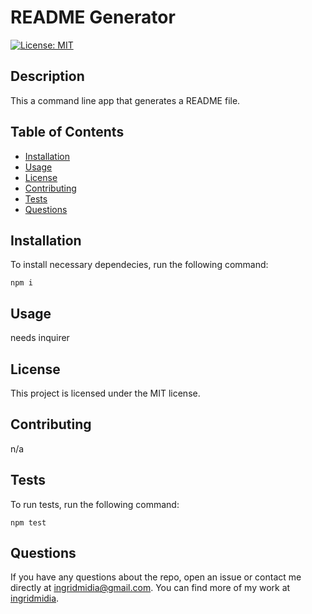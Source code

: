 # README Generator
[![License: MIT](https://img.shields.io/badge/License-MIT-yellow.svg)](https://opensource.org/licenses/MIT)
## Description
This a command line app that generates a README file.
## Table of Contents
- [Installation](#installation)
- [Usage](#usage)
- [License](#license)
- [Contributing](#contributing)
- [Tests](#tests)
- [Questions](#questions)
## Installation
To install necessary dependecies, run the following command:

```
npm i
```
## Usage
needs inquirer
## License
This project is licensed under the MIT license.
## Contributing
n/a
## Tests
To run tests, run the following command:

```
npm test
```
## Questions
If you have any questions about the repo, open an issue or contact me directly at 
[ingridmidia@gmail.com](mailto:ingridmidia@gmail.com). You can find more of my work at [ingridmidia](https://www.github.com/ingridmidia).

